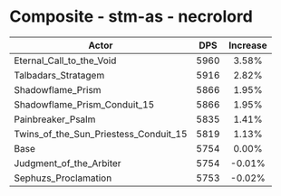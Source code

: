 # Composite - stm-as - necrolord
| Actor | DPS | Increase |
|---|:---:|:---:|
|Eternal_Call_to_the_Void|5960|3.58%|
|Talbadars_Stratagem|5916|2.82%|
|Shadowflame_Prism|5866|1.95%|
|Shadowflame_Prism_Conduit_15|5866|1.95%|
|Painbreaker_Psalm|5835|1.41%|
|Twins_of_the_Sun_Priestess_Conduit_15|5819|1.13%|
|Base|5754|0.00%|
|Judgment_of_the_Arbiter|5754|-0.01%|
|Sephuzs_Proclamation|5753|-0.02%|

